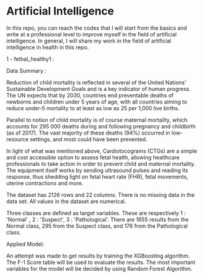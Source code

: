 # Artificial Intelligence

In this repo, you can reach the codes that I will start from the basics and write at a professional level to improve myself in the field of artificial intelligence. In general, I will share my work in the field of artificial intelligence in health in this repo.


1 - fethal_healthy1 : 

Data Summary :

Reduction of child mortality is reflected in several of the United Nations' Sustainable Development Goals and is a key indicator of human progress.
The UN expects that by 2030, countries end preventable deaths of newborns and children under 5 years of age, with all countries aiming to reduce under‑5 mortality to at least as low as 25 per 1,000 live births.

Parallel to notion of child mortality is of course maternal mortality, which accounts for 295 000 deaths during and following pregnancy and childbirth (as of 2017). The vast majority of these deaths (94%) occurred in low-resource settings, and most could have been prevented.

In light of what was mentioned above, Cardiotocograms (CTGs) are a simple and cost accessible option to assess fetal health, allowing healthcare professionals to take action in order to prevent child and maternal mortality. The equipment itself works by sending ultrasound pulses and reading its response, thus shedding light on fetal heart rate (FHR), fetal movements, uterine contractions and more.

The dataset has 2126 rows and 22 columns. There is no missing data in the data set. All values in the dataset are numerical.

Three classes are defined as target variables. These are respectively 1 : 'Normal' , 2 : 'Suspect', 3 : 'Pathological'. There are 1655 results from the Normal class, 295 from the Suspect class, and 176 from the Pathological class.

Applied Model:

An attempt was made to get results by training the XGBoosting algorithm. The F-1 Score table will be used to evaluate the results. The most important variables for the model will be decided by using Random Forest Algorithm.
